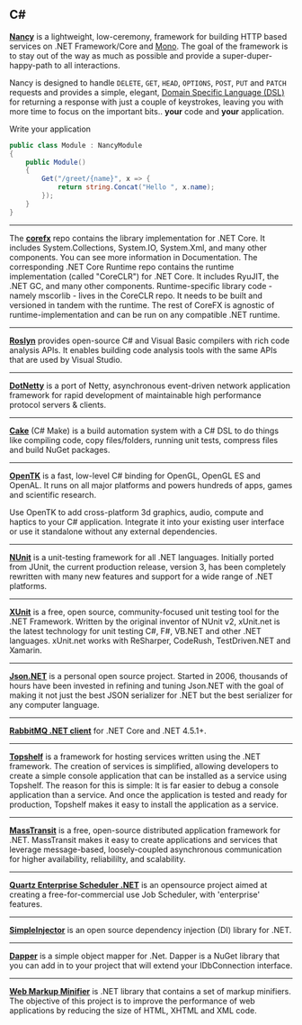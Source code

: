 ## C&#35;

[**Nancy**](https://github.com/NancyFx/Nancy) is a lightweight, low-ceremony, framework for building HTTP based services on .NET Framework/Core and [Mono](http://mono-project.com). The goal of the framework is to stay out of the way as much as possible and provide a super-duper-happy-path to all interactions.

Nancy is designed to handle `DELETE`, `GET`, `HEAD`, `OPTIONS`, `POST`, `PUT` and `PATCH` requests and provides a simple, elegant, [Domain Specific Language (DSL)](http://en.wikipedia.org/wiki/Domain-specific_language) for returning a response with just a couple of keystrokes, leaving you with more time to focus on the important bits..
**your** code and **your** application.

Write your application
```csharp
public class Module : NancyModule
{
    public Module()
    {
        Get("/greet/{name}", x => {
            return string.Concat("Hello ", x.name);
        });
    }
}
```

---
The [**corefx**](https://github.com/dotnet/corefx) repo contains the library implementation for .NET Core. It includes System.Collections, System.IO, System.Xml, and many other components. You can see more information in Documentation. The corresponding .NET Core Runtime repo contains the runtime implementation (called "CoreCLR") for .NET Core. It includes RyuJIT, the .NET GC, and many other components. Runtime-specific library code - namely mscorlib - lives in the CoreCLR repo. It needs to be built and versioned in tandem with the runtime. The rest of CoreFX is agnostic of runtime-implementation and can be run on any compatible .NET runtime.

---
[**Roslyn**](https://github.com/dotnet/roslyn) provides open-source C# and Visual Basic compilers with rich code analysis APIs. It enables building code analysis tools with the same APIs that are used by Visual Studio.

---
[**DotNetty**](https://github.com/Azure/DotNetty) is a port of Netty, asynchronous event-driven network application framework for rapid development of maintainable high performance protocol servers & clients.

---
[**Cake**](https://github.com/cake-build/cake) (C# Make) is a build automation system with a C# DSL to do things like compiling code, copy files/folders, running unit tests, compress files and build NuGet packages.

---
[**OpenTK**](https://github.com/opentk/opentk) is a fast, low-level C# binding for OpenGL, OpenGL ES and OpenAL. It runs on all major platforms and powers hundreds of apps, games and scientific research.

Use OpenTK to add cross-platform 3d graphics, audio, compute and haptics to your C# application. Integrate it into your existing user interface or use it standalone without any external dependencies.

---
[**NUnit**](https://github.com/nunit/nunit) is a unit-testing framework for all .NET languages. Initially ported from JUnit, the current production release, version 3, has been completely rewritten with many new features and support for a wide range of .NET platforms.

---
[**XUnit**](https://github.com/xunit/xunit)  is a free, open source, community-focused unit testing tool for the .NET Framework. Written by the original inventor of NUnit v2, xUnit.net is the latest technology for unit testing C#, F#, VB.NET and other .NET languages. xUnit.net works with ReSharper, CodeRush, TestDriven.NET and Xamarin.

---
[**Json.NET**](https://github.com/JamesNK/Newtonsoft.Json) is a personal open source project. Started in 2006, thousands of hours have been invested in refining and tuning Json.NET with the goal of making it not just the best JSON serializer for .NET but the best serializer for any computer language.

---
[**RabbitMQ .NET client**](https://github.com/rabbitmq/rabbitmq-dotnet-client) for .NET Core and .NET 4.5.1+.

---
[**Topshelf**](https://github.com/Topshelf/Topshelf) is a framework for hosting services written using the .NET framework. The creation of services is simplified, allowing developers to create a simple console application that can be installed as a service using Topshelf. The reason for this is simple: It is far easier to debug a console application than a service. And once the application is tested and ready for production, Topshelf makes it easy to install the application as a service.

---
[**MassTransit**](https://github.com/MassTransit/MassTransit) is a free, open-source distributed application framework for .NET. MassTransit makes it easy to create applications and services that leverage message-based, loosely-coupled asynchronous communication for higher availability, reliabililty, and scalability.

---
[**Quartz Enterprise Scheduler .NET**](https://github.com/quartznet/quartznet) is an opensource project aimed at creating a free-for-commercial use Job Scheduler, with 'enterprise' features.

---
[**SimpleInjector**](https://github.com/simpleinjector/SimpleInjector) is an open source dependency injection (DI) library for .NET.

---
[**Dapper**](https://github.com/StackExchange/dapper-dot-net) is a simple object mapper for .Net. Dapper is a NuGet library that you can add in to your project that will extend your IDbConnection interface.

---
[**Web Markup Minifier**](https://github.com/Taritsyn/WebMarkupMin) is .NET library that contains a set of markup minifiers. The objective of this project is to improve the performance of web applications by reducing the size of HTML, XHTML and XML code.